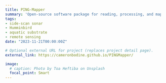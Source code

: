 ```yaml
---
title: PING-Mapper
summary: 'Open-source software package for reading, processing, and mapping side-scan sonar data.'
tags:
- side-scan sonar
- Humminbird
- aquatic substrate
- remote sensing
date: "2023-11-21T00:00:00Z"

# Optional external URL for project (replaces project detail page).
external_link: https://cameronbodine.github.io/PINGMapper/

image:
  # caption: Photo by Toa Heftiba on Unsplash
  focal_point: Smart
---
```

